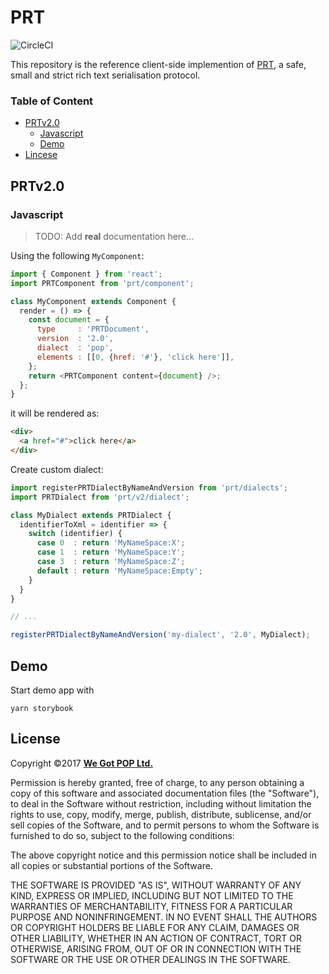 # PRT
![CircleCI](https://circleci.com/gh/wegotpop/prt-client.png?circle-token=:circle-token)

This repository is the reference client-side implemention of [PRT][1], a safe,
small and strict rich text serialisation protocol.

### Table of Content

- [PRTv2.0](#prtv20)
    - [Javascript](#javascript)
    - [Demo](#demo)
- [Lincese](#license)


## PRTv2.0

### Javascript

> TODO: Add **real** documentation here...

Using the following `MyComponent`:

```js
import { Component } from 'react';
import PRTComponent from 'prt/component';

class MyComponent extends Component {
  render = () => {
    const document = {
      type     : 'PRTDocument',
      version  : '2.0',
      dialect  : 'pop',
      elements : [[0, {href: '#'}, 'click here']],
    };
    return <PRTComponent content={document} />;
  };
}
```

it will be rendered as:

```html
<div>
  <a href="#">click here</a>
</div>
```

Create custom dialect:

```js
import registerPRTDialectByNameAndVersion from 'prt/dialects';
import PRTDialect from 'prt/v2/dialect';

class MyDialect extends PRTDialect {
  identifierToXml = identifier => {
    switch (identifier) {
      case 0  : return 'MyNameSpace:X';
      case 1  : return 'MyNameSpace:Y';
      case 3  : return 'MyNameSpace:Z';
      default : return 'MyNameSpace:Empty';
    }
  }
}

// ...

registerPRTDialectByNameAndVersion('my-dialect', '2.0', MyDialect);
```
## Demo
Start demo app with
```
yarn storybook
```

## License

Copyright &copy;2017 [**We Got POP Ltd.**][6]

Permission is hereby granted, free of charge, to any person obtaining a copy of
this software and associated documentation files (the "Software"), to deal in
the Software without restriction, including without limitation the rights to
use, copy, modify, merge, publish, distribute, sublicense, and/or sell copies of
the Software, and to permit persons to whom the Software is furnished to do so,
subject to the following conditions:

The above copyright notice and this permission notice shall be included in all
copies or substantial portions of the Software.

THE SOFTWARE IS PROVIDED "AS IS", WITHOUT WARRANTY OF ANY KIND, EXPRESS OR
IMPLIED, INCLUDING BUT NOT LIMITED TO THE WARRANTIES OF MERCHANTABILITY, FITNESS
FOR A PARTICULAR PURPOSE AND NONINFRINGEMENT. IN NO EVENT SHALL THE AUTHORS OR
COPYRIGHT HOLDERS BE LIABLE FOR ANY CLAIM, DAMAGES OR OTHER LIABILITY, WHETHER
IN AN ACTION OF CONTRACT, TORT OR OTHERWISE, ARISING FROM, OUT OF OR IN
CONNECTION WITH THE SOFTWARE OR THE USE OR OTHER DEALINGS IN THE SOFTWARE.

<!-- anchors -->
[1]: https://github.com/wegotpop/prt
[2]: https://facebook.github.io/react
[3]: https://flow.org
[4]: http://eslint.org
[5]: https://babeljs.io
[6]: https://www.wegotpop.com
